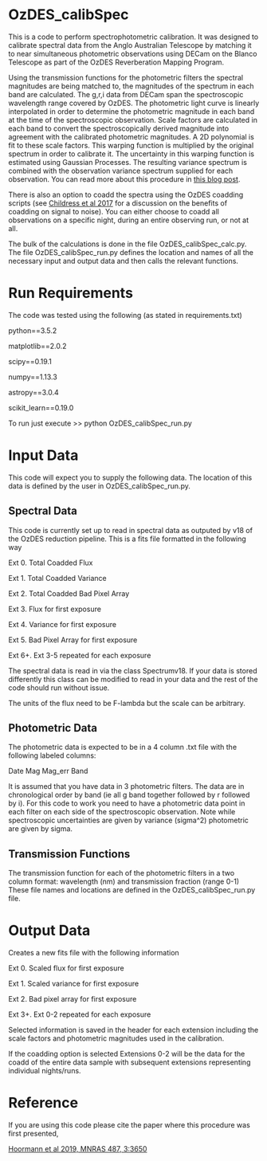 # OzDES_calibSpec
This is a code to perform spectrophotometric calibration.  It was designed to calibrate spectral data from the Anglo Australian Telescope by matching it to near simultaneous photometric observations using DECam on the Blanco Telescope as part of the OzDES Reverberation Mapping Program.

Using the transmission functions for the photometric filters the spectral magnitudes are being matched to, the magnitudes of the spectrum in each band are calculated.  The g,r,i data from DECam span the spectroscopic wavelength range covered by OzDES.  The photometric light curve is linearly interpolated in order to determine the photometric magnitude in each band at the time of the spectroscopic observation.  Scale factors are calculated in each band to convert the spectroscopically derived magnitude into agreement with the calibrated photometric magnitudes.  A 2D polynomial is fit to these scale factors.  This warping function is multiplied by the original spectrum in order to calibrate it.  The uncertainty in this warping function is estimated using Gaussian Processes.  The resulting variance spectrum is combined with the observation variance spectrum supplied for each observation.  You can read more about this procedure in [this blog post](https://jhoormann.github.io/blog/blog-3/). 

There is also an option to coadd the spectra using the OzDES coadding scripts (see [Childress et al 2017](https://ui.adsabs.harvard.edu/abs/2017MNRAS.472..273C/abstract) for a discussion on the benefits of coadding on signal to noise).  You can either choose to coadd all observations on a specific night, during an entire observing run, or not at all.  

The bulk of the calculations is done in the file OzDES_calibSpec_calc.py.  The file OzDES_calibSpec_run.py defines the location and names of all the necessary input and output data and then calls the relevant functions.

# Run Requirements
The code was tested using the following (as stated in requirements.txt)

python==3.5.2

matplotlib==2.0.2

scipy==0.19.1

numpy==1.13.3

astropy==3.0.4

scikit_learn==0.19.0

To run just execute >> python OzDES_calibSpec_run.py

# Input Data
This code will expect you to supply the following data.  The location of this data is defined by the user in OzDES_calibSpec_run.py.
## Spectral Data
This code is currently set up to read in spectral data as outputed by v18 of the OzDES reduction pipeline.  This is a fits file formatted in the following way

Ext 0. Total Coadded Flux

Ext 1. Total Coadded Variance

Ext 2. Total Coadded Bad Pixel Array

Ext 3. Flux for first exposure

Ext 4. Variance for first exposure

Ext 5. Bad Pixel Array for first exposure

Ext 6+. Ext 3-5 repeated for each exposure

The spectral data is read in via the class Spectrumv18.  If your data is stored differently this class can be modified to read in your data and the rest of the code should run without issue.

The units of the flux need to be F-lambda but the scale can be arbitrary.

## Photometric Data

The photometric data is expected to be in a 4 column .txt file with the following labeled columns:

Date    Mag    Mag_err    Band

It is assumed that you have data in 3 photometric filters.  The data are in chronological order by band (ie all g band together followed by r followed by i). For this code to work you need to have a photometric data point in each filter on each side of the spectroscopic observation.
Note while spectroscopic uncertainties are given by variance (sigma^2) photometric are given by sigma.

## Transmission Functions
The transmission function for each of the photometric filters in a two column format: wavelength (nm) and transmission fraction (range 0-1)
These file names and locations are defined in the OzDES_calibSpec_run.py file.

# Output Data
Creates a new fits file with the following information

Ext 0. Scaled flux for first exposure

Ext 1. Scaled variance for first exposure

Ext 2. Bad pixel array for first exposure

Ext 3+. Ext 0-2 repeated for each exposure

Selected information is saved in the header for each extension including the scale factors and photometric magnitudes used in the calibration.

If the coadding option is selected Extensions 0-2 will be the data for the coadd of the entire data sample with subsequent extensions representing individual nights/runs.

# Reference
If you are using this code please cite the paper where this procedure was first presented,

[Hoormann et al 2019, MNRAS 487, 3:3650](https://ui.adsabs.harvard.edu/abs/2019MNRAS.487.3650H/abstract)
